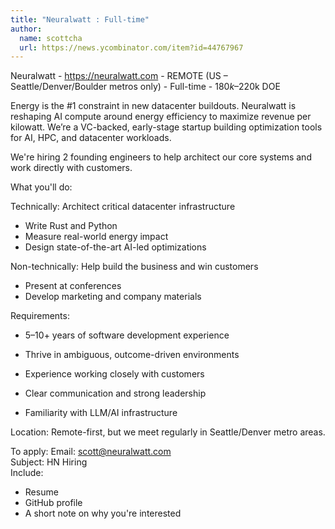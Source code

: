 ```yaml
---
title: "Neuralwatt : Full-time"
author:
  name: scottcha
  url: https://news.ycombinator.com/item?id=44767967
---
```

Neuralwatt - <a href="https:&#x2F;&#x2F;neuralwatt.com" rel="nofollow">https:&#x2F;&#x2F;neuralwatt.com</a> - REMOTE (US – Seattle&#x2F;Denver&#x2F;Boulder metros only) - Full-time - $180k–$220k DOE

Energy is the #1 constraint in new datacenter buildouts. Neuralwatt is reshaping AI compute around energy efficiency to maximize revenue per kilowatt. We’re a VC-backed, early-stage startup building optimization tools for AI, HPC, and datacenter workloads.

We&#x27;re hiring 2 founding engineers to help architect our core systems and work directly with customers.

What you&#x27;ll do:

Technically:
Architect critical datacenter infrastructure
- Write Rust and Python
- Measure real-world energy impact
- Design state-of-the-art AI-led optimizations

Non-technically:
Help build the business and win customers
- Present at conferences
- Develop marketing and company materials

Requirements:

- 5–10+ years of software development experience

- Thrive in ambiguous, outcome-driven environments

- Experience working closely with customers

- Clear communication and strong leadership

- Familiarity with LLM&#x2F;AI infrastructure

Location:
Remote-first, but we meet regularly in Seattle&#x2F;Denver metro areas.

To apply:
Email: scott@neuralwatt.com  
Subject: HN Hiring  
Include:
- Resume
- GitHub profile
- A short note on why you&#x27;re interested
<JobApplication />
